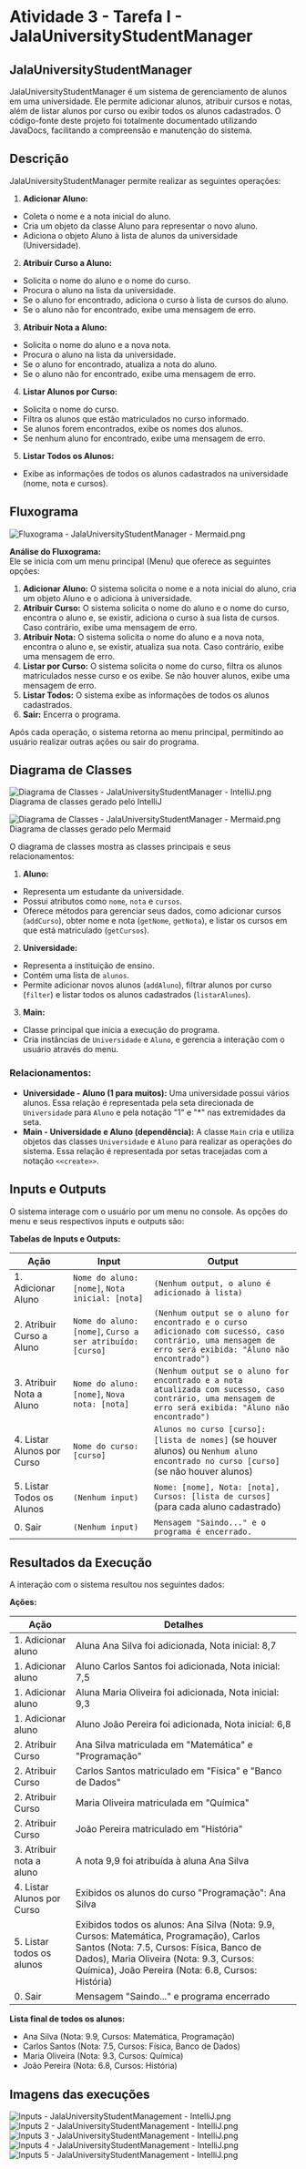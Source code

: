 # Atividade 3 - Tarefa I - JalaUniversityStudentManager  
## JalaUniversityStudentManager  
JalaUniversityStudentManager é um sistema de gerenciamento de alunos em uma universidade. Ele permite adicionar alunos, atribuir cursos e notas, além de listar alunos por curso ou exibir todos os alunos cadastrados. O código-fonte deste projeto foi totalmente documentado utilizando JavaDocs, facilitando a compreensão e manutenção do sistema.

## Descrição
JalaUniversityStudentManager permite realizar as seguintes operações:  
1. **Adicionar Aluno:**  
- Coleta o nome e a nota inicial do aluno.  
- Cria um objeto da classe Aluno para representar o novo aluno.  
- Adiciona o objeto Aluno à lista de alunos da universidade (Universidade).  
2. **Atribuir Curso a Aluno:**
- Solicita o nome do aluno e o nome do curso.   
- Procura o aluno na lista da universidade.  
- Se o aluno for encontrado, adiciona o curso à lista de cursos do aluno.  
- Se o aluno não for encontrado, exibe uma mensagem de erro.  
3. **Atribuir Nota a Aluno:**  
- Solicita o nome do aluno e a nova nota.  
- Procura o aluno na lista da universidade.  
- Se o aluno for encontrado, atualiza a nota do aluno.  
- Se o aluno não for encontrado, exibe uma mensagem de erro.  
4. **Listar Alunos por Curso:**  
- Solicita o nome do curso.  
- Filtra os alunos que estão matriculados no curso informado.  
- Se alunos forem encontrados, exibe os nomes dos alunos.  
- Se nenhum aluno for encontrado, exibe uma mensagem de erro.  
5. **Listar Todos os Alunos:**
- Exibe as informações de todos os alunos cadastrados na universidade (nome, nota e cursos).  


## Fluxograma

![Fluxograma - JalaUniversityStudentManager - Mermaid.png](Fluxograma%20-%20JalaUniversityStudentManager%20-%20Mermaid.png)

**Análise do Fluxograma:**  
Ele se inicia com um menu principal (Menu) que oferece as seguintes opções:

1. **Adicionar Aluno:** O sistema solicita o nome e a nota inicial do aluno, cria um objeto Aluno e o adiciona à universidade.
2. **Atribuir Curso:** O sistema solicita o nome do aluno e o nome do curso, encontra o aluno e, se existir, adiciona o curso à sua lista de cursos. Caso contrário, exibe uma mensagem de erro.
3. **Atribuir Nota:** O sistema solicita o nome do aluno e a nova nota, encontra o aluno e, se existir, atualiza sua nota. Caso contrário, exibe uma mensagem de erro.
4. **Listar por Curso:** O sistema solicita o nome do curso, filtra os alunos matriculados nesse curso e os exibe. Se não houver alunos, exibe uma mensagem de erro.
5. **Listar Todos:** O sistema exibe as informações de todos os alunos cadastrados.
6. **Sair:** Encerra o programa.  

Após cada operação, o sistema retorna ao menu principal, permitindo ao usuário realizar outras ações ou sair do programa.

## Diagrama de Classes

![Diagrama de Classes - JalaUniversityStudentManager - IntelliJ.png](Diagrama%20de%20Classes%20-%20JalaUniversityStudentManager%20-%20IntelliJ.png)  
Diagrama de classes gerado pelo IntelliJ  


![Diagrama de Classes - JalaUniversityStudentManager - Mermaid.png](Diagrama%20de%20Classes%20-%20JalaUniversityStudentManager%20-%20Mermaid.png)  
Diagrama de classes gerado pelo Mermaid

O diagrama de classes mostra as classes principais e seus relacionamentos:

1. **Aluno:**  
- Representa um estudante da universidade.
- Possui atributos como `nome`, `nota` e `cursos`.
- Oferece métodos para gerenciar seus dados, como adicionar cursos (`addCurso`), obter nome e nota (`getNome`, `getNota`), e listar os cursos em que está matriculado (`getCursos`).
2. **Universidade:**
- Representa a instituição de ensino.
- Contém uma lista de `alunos`.
- Permite adicionar novos alunos (`addAluno`), filtrar alunos por curso (`filter`) e listar todos os alunos cadastrados (`listarAlunos`).
3. **Main:**
- Classe principal que inicia a execução do programa.
- Cria instâncias de `Universidade` e `Aluno`, e gerencia a interação com o usuário através do menu.

### Relacionamentos:
- **Universidade - Aluno (1 para muitos):** Uma universidade possui vários alunos. Essa relação é representada pela seta direcionada de `Universidade` para `Aluno` e pela notação "1" e "*" nas extremidades da seta.
- **Main - Universidade e Aluno (dependência):** A classe `Main` cria e utiliza objetos das classes `Universidade` e `Aluno` para realizar as operações do sistema. Essa relação é representada por setas tracejadas com a notação `<<create>>`.



## Inputs e Outputs

O sistema interage com o usuário por um menu no console. As opções do menu e seus respectivos inputs e outputs são:

**Tabelas de Inputs e Outputs:**

| Ação                       | Input                                                     | Output                                                                                                                                                  |
|----------------------------|-----------------------------------------------------------|---------------------------------------------------------------------------------------------------------------------------------------------------------|
| 1. Adicionar Aluno         | `Nome do aluno: [nome]`, `Nota inicial: [nota]`           | `(Nenhum output, o aluno é adicionado à lista)`                                                                                                         |
| 2. Atribuir Curso a Aluno  | `Nome do aluno: [nome]`, `Curso a ser atribuído: [curso]` | `(Nenhum output se o aluno for encontrado e o curso adicionado com sucesso, caso contrário, uma mensagem de erro será exibida: "Aluno não encontrado")` |
| 3. Atribuir Nota a Aluno   | `Nome do aluno: [nome]`, `Nova nota: [nota]`              | `(Nenhum output se o aluno for encontrado e a nota atualizada com sucesso, caso contrário, uma mensagem de erro será exibida: "Aluno não encontrado")`  |
| 4. Listar Alunos por Curso | `Nome do curso: [curso]`                                  | `Alunos no curso [curso]: [lista de nomes]` (se houver alunos) ou `Nenhum aluno encontrado no curso [curso]` (se não houver alunos)                     |
| 5. Listar Todos os Alunos  | `(Nenhum input)`                                          | `Nome: [nome], Nota: [nota], Cursos: [lista de cursos]` (para cada aluno cadastrado)                                                                    |
| 0. Sair                    | `(Nenhum input)`                                          | `Mensagem "Saindo..." e o programa é encerrado.`                                                                                                        |



## Resultados da Execução  

A interação com o sistema resultou nos seguintes dados:  

**Ações:**

| Ação                       | Detalhes                                                                                                                                                                                                                             |
|----------------------------|--------------------------------------------------------------------------------------------------------------------------------------------------------------------------------------------------------------------------------------|
| 1. Adicionar aluno         | Aluna Ana Silva foi adicionada, Nota inicial: 8,7                                                                                                                                                                                    |
| 1. Adicionar aluno         | Aluno Carlos Santos foi adicionada, Nota inicial: 7,5                                                                                                                                                                                |
| 1. Adicionar aluno         | Aluna Maria Oliveira foi adicionada, Nota inicial: 9,3                                                                                                                                                                               |
| 1. Adicionar aluno         | Aluno João Pereira foi adicionada, Nota inicial: 6,8                                                                                                                                                                                 |
| 2. Atribuir Curso          | Ana Silva matriculada em "Matemática" e "Programação"                                                                                                                                                                                |
| 2. Atribuir Curso          | Carlos Santos matriculado em "Física" e "Banco de Dados"                                                                                                                                                                             |
| 2. Atribuir Curso          | Maria Oliveira matriculada em "Química"                                                                                                                                                                                              |
| 2. Atribuir Curso          | João Pereira matriculado em "História"                                                                                                                                                                                               |
| 3. Atribuir nota a aluno   | A nota 9,9 foi atribuída à aluna Ana Silva                                                                                                                                                                                           |
| 4. Listar Alunos por Curso | Exibidos os alunos do curso "Programação": Ana Silva                                                                                                                                                                                 |
| 5. Listar todos os alunos  | Exibidos todos os alunos: Ana Silva (Nota: 9.9, Cursos: Matemática, Programação), Carlos Santos (Nota: 7.5, Cursos: Física, Banco de Dados), Maria Oliveira (Nota: 9.3, Cursos: Química), João Pereira (Nota: 6.8, Cursos: História) |
| 0. Sair                    | Mensagem "Saindo..." e programa encerrado                                                                                                                                                                                            |


**Lista final de todos os alunos:**

- Ana Silva (Nota: 9.9, Cursos: Matemática, Programação)
- Carlos Santos (Nota: 7.5, Cursos: Física, Banco de Dados)
- Maria Oliveira (Nota: 9.3, Cursos: Química)
- João Pereira (Nota: 6.8, Cursos: História)

## Imagens das execuções
![Inputs - JalaUniversityStudentManagement - IntelliJ.png](Inputs%20-%20JalaUniversityStudentManagement%20-%20IntelliJ.png)
![Inputs 2 - JalaUniversityStudentManagement - IntelliJ.png](Inputs%202%20-%20JalaUniversityStudentManagement%20-%20IntelliJ.png)
![Inputs 3 - JalaUniversityStudentManagement - IntelliJ.png](Inputs%203%20-%20JalaUniversityStudentManagement%20-%20IntelliJ.png)
![Inputs 4 - JalaUniversityStudentManagement - IntelliJ.png](Inputs%204%20-%20JalaUniversityStudentManagement%20-%20IntelliJ.png)
![Inputs 5 - JalaUniversityStudentManagement - IntelliJ.png](Inputs%205%20-%20JalaUniversityStudentManagement%20-%20IntelliJ.png)
